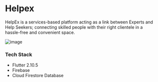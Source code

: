 # Helpex

HelpEx is a services-based platform acting as a link between Experts and Help Seekers; connecting skilled people with their right clientele in a hassle-free and convenient space.

![image](https://user-images.githubusercontent.com/45168689/169898857-b7289e1d-b25b-49e1-a115-45f15eb6c31a.png)


### Tech Stack

- Flutter 2.10.5
- Firebase
- Cloud Firestore Database
